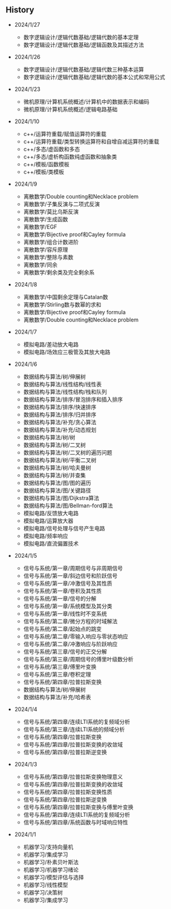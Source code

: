 **History**
------------------------------------------
* 2024/1/27
    * 数字逻辑设计/逻辑代数基础/逻辑代数的基本定理
    * 数字逻辑设计/逻辑代数基础/逻辑函数及其描述方法

* 2024/1/26
    * 数字逻辑设计/逻辑代数基础/逻辑代数三种基本运算
    * 数字逻辑设计/逻辑代数基础/逻辑代数的基本公式和常用公式

* 2024/1/23
    * 微机原理/计算机系统概述/计算机中的数据表示和编码
    * 微机原理/计算机系统概述/逻辑电路基础

* 2024/1/10
    * c++/运算符重载/赋值运算符的重载
    * c++/运算符重载/类型转换运算符和自增自减运算符的重载
    * c++/多态/虚函数和多态
    * c++/多态/虚析构函数纯虚函数和抽象类
    * c++/模板/函数模板
    * c++/模板/类模板

* 2024/1/9
    * 离散数学/Double counting和Necklace problem
    * 离散数学/子集反演与二项式反演
    * 离散数学/莫比乌斯反演
    * 离散数学/生成函数
    * 离散数学/EGF
    * 离散数学/Bijective proof和Cayley formula
    * 离散数学/组合计数进阶
    * 离散数学/容斥原理
    * 离散数学/整除与素数
    * 离散数学/同余
    * 离散数学/剩余类及完全剩余系

* 2024/1/8
    * 离散数学/中国剩余定理与Catalan数
    * 离散数学/Stirling数与数幂的求和
    * 离散数学/Bijective proof和Cayley formula
    * 离散数学/Double counting和Necklace problem

* 2024/1/7
    * 模拟电路/差动放大电路
    * 模拟电路/场效应三极管及其放大电路

* 2024/1/6
    * 数据结构与算法/树/伸展树
    * 数据结构与算法/线性结构/线性表
    * 数据结构与算法/线性结构/栈和队列
    * 数据结构与算法/排序/冒泡排序和插入排序
    * 数据结构与算法/排序/快速排序
    * 数据结构与算法/排序/归并排序
    * 数据结构与算法/补充/贪心算法
    * 数据结构与算法/补充/动态规划
    * 数据结构与算法/树/树
    * 数据结构与算法/树/二叉树
    * 数据结构与算法/树/二叉树的遍历问题
    * 数据结构与算法/树/平衡二叉树
    * 数据结构与算法/树/哈夫曼树
    * 数据结构与算法/树/并查集
    * 数据结构与算法/图/图的遍历
    * 数据结构与算法/图/关键路径
    * 数据结构与算法/图/Dijkstra算法
    * 数据结构与算法/图/Bellman-ford算法
    * 模拟电路/反馈放大电路
    * 模拟电路/运算放大器
    * 模拟电路/信号处理与信号产生电路
    * 模拟电路/频率响应
    * 模拟电路/直流偏置技术
    
* 2024/1/5
    * 信号与系统/第一章/周期信号与非周期信号
    * 信号与系统/第一章/斜边信号和阶跃信号
    * 信号与系统/第一章/冲激信号及其性质
    * 信号与系统/第一章/卷积及其性质
    * 信号与系统/第一章/信号的分解
    * 信号与系统/第一章/系统模型及其分类
    * 信号与系统/第一章/线性时不变系统
    * 信号与系统/第二章/微分方程的时域解法
    * 信号与系统/第二章/起始点的跳变
    * 信号与系统/第二章/零输入响应与零状态响应
    * 信号与系统/第二章/冲激响应与阶跃响应
    * 信号与系统/第三章/信号的正交分解
    * 信号与系统/第三章/周期信号的傅里叶级数分析
    * 信号与系统/第三章/傅里叶变换
    * 信号与系统/第三章/卷积定理
    * 信号与系统/第四章/拉普拉斯变换
    * 数据结构与算法/树/伸展树
    * 数据结构与算法/补充/哈希表

* 2024/1/4
    * 信号与系统/第四章/连续LTI系统的复频域分析
    * 信号与系统/第三章/连续LTI系统的频域分析
    * 信号与系统/第四章/拉普拉斯变换
    * 信号与系统/第四章/拉普拉斯变换的收敛域
    * 信号与系统/第四章/拉普拉斯逆变换

* 2024/1/3
    * 信号与系统/第四章/拉普拉斯变换物理意义
    * 信号与系统/第四章/拉普拉斯变换的收敛域
    * 信号与系统/第四章/拉普拉斯变换性质
    * 信号与系统/第四章/拉普拉斯逆变换
    * 信号与系统/第四章/拉普拉斯变换与傅里叶变换
    * 信号与系统/第四章/连续LTI系统的复频域分析
    * 信号与系统/第四章/系统函数与时域响应特性

* 2024/1/1
    * 机器学习/支持向量机
    * 机器学习/集成学习
    * 机器学习/朴素贝叶斯法
    * 机器学习/机器学习绪论
    * 机器学习/模型评估与选择
    * 机器学习/线性模型
    * 机器学习/决策树
    * 机器学习/集成学习
